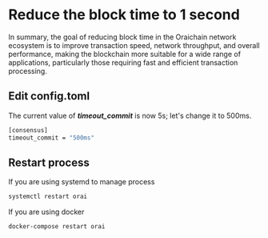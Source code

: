 # Reduce the block time to 1 second

In summary, the goal of reducing block time in the Oraichain network ecosystem is to improve transaction speed, network throughput, and overall performance, making the blockchain more suitable for a wide range of applications, particularly those requiring fast and efficient transaction processing.

## Edit config.toml

The current value of ***timeout_commit*** is now 5s; let's change it to 500ms.

```bash
[consensus]
timeout_commit = "500ms"
```

## Restart process

If you are using systemd to manage process

```bash
systemctl restart orai
```

If you are using docker

```bash
docker-compose restart orai
``` 